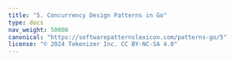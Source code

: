```yaml
---
title: "5. Concurrency Design Patterns in Go"
type: docs
nav_weight: 50000
canonical: "https://softwarepatternslexicon.com/patterns-go/5"
license: "© 2024 Tokenizer Inc. CC BY-NC-SA 4.0"
---
```

